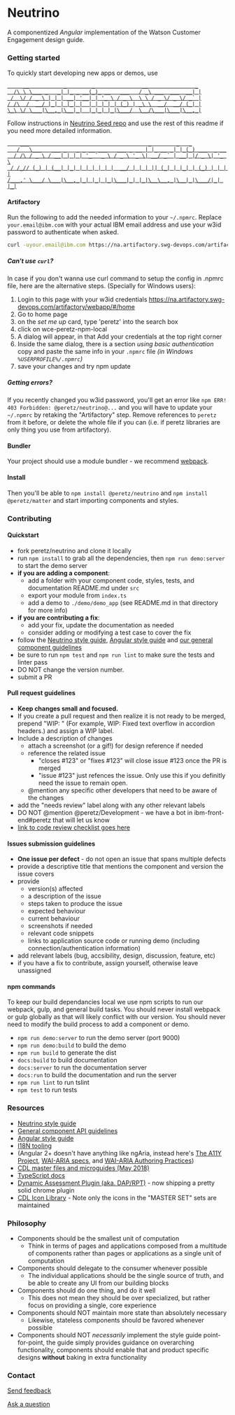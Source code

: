 # Neutrino
A componentized _Angular_ implementation of the Watson Customer Engagement design guide.

### Getting started

To quickly start developing new apps or demos, use
<a href="https://github.ibm.com/peretz/neutrino-seed">
```
     __           _        _               __               _
  /\ \ \___ _   _| |_ _ __(_)_ __   ___   / _\ ___  ___  __| |
 /  \/ / _ \ | | | __| '__| | '_ \ / _ \  \ \ / _ \/ _ \/ _` |
/ /\  /  __/ |_| | |_| |  | | | | | (_) | _\ \  __/  __/ (_| |
\_\ \/ \___|\__,_|\__|_|  |_|_| |_|\___/  \__/\___|\___|\__,_|
```
</a>

Follow instructions in [Neutrino Seed repo](https://github.ibm.com/peretz/neutrino-seed) and use the rest of this readme if you need more detailed information.
<a href="https://pages.github.ibm.com/peretz/neutrino/documentation">
```
    ___                                      _        _   _
   /   \___   ___ _   _ _ __ ___   ___ _ __ | |_ __ _| |_(_) ___  _ __
  / /\ / _ \ / __| | | | '_ ` _ \ / _ \ '_ \| __/ _` | __| |/ _ \| '_ \
 / /_// (_) | (__| |_| | | | | | |  __/ | | | || (_| | |_| | (_) | | | |
/___,' \___/ \___|\__,_|_| |_| |_|\___|_| |_|\__\__,_|\__|_|\___/|_| |_|
```
</a>

#### Artifactory

Run the following to add the needed information
to your `~/.npmrc`. Replace `your.email@ibm.com` with your actual IBM email address and use your w3id password to
authenticate when asked.

```bash
curl -uyour.email@ibm.com https://na.artifactory.swg-devops.com/artifactory/api/npm/wce-peretz-npm-local/auth/peretz >> ~/.npmrc
```

##### Can't use `curl`?

In case if you don't wanna use curl command to setup the config in .npmrc file, here are the alternative steps. (Specially for Windows users):

1) Login to this page with your w3id credentials
https://na.artifactory.swg-devops.com/artifactory/webapp/#/home
2) Go to home page
3) on the *set me up* card, type 'peretz' into the search box
4) click on wce-peretz-npm-local
5) A dialog will appear, in that Add your credentials at the top right corner
6) Inside the same dialog, there is a section _using basic authentication_ copy and paste the same info in your `.npmrc` file _(in Windows `%USERPROFILE%/.npmrc`)_
7) save your changes and try npm update

##### Getting errors?

If you recently changed you w3id password, you'll get an error like `npm ERR! 403 Forbidden: @peretz/neutrino@...` and you will have to update your `~/.npmrc` by retaking the "Artifactory" step. Remove references to `peretz` from it before, or delete the whole file if you can (i.e. if peretz libraries are only thing you use from artifactory).

#### Bundler

Your project should use a module bundler - we recommend [webpack](https://webpack.js.org/).

#### Install

Then you'll be able to `npm install @peretz/neutrino` and `npm install @peretz/matter` and start importing components and styles.

### Contributing

#### Quickstart
- fork peretz/neutrino and clone it locally
- run `npm install` to grab all the dependencies, then `npm run demo:server` to start the demo server
- **if you are adding a component**:
  - add a folder with your component code, styles, tests, and documentation README.md under `src`
  - export your module from `index.ts`
  - add a demo to `./demo/demo_app` (see README.md in that directory for more info)
- **if you are contributing a fix**:
  - add your fix, update the documentation as needed
  - consider adding or modifying a test case to cover the fix
- follow the [Neutrino style guide](https://github.ibm.com/peretz/neutrino/wiki/Style-guide), [Angular style guide](https://angular.io/styleguide) and [our general component guidelines](https://github.ibm.com/peretz/neutrino/wiki/General-component-API-guidelines)
- be sure to run `npm test` and `npm run lint` to make sure the tests and linter pass
- DO NOT change the version number.
- submit a PR

#### Pull request guidelines
- **Keep changes small and focused.**
- If you create a pull request and then realize it is not ready to be merged, prepend "WIP: " (For example,  WIP: Fixed text overflow in accordion headers.) and assign a WIP label.
- Include a description of changes
  - attach a screenshot (or a gif!) for design reference if needed
  - reference the related issue
  	- "closes #123" or "fixes #123" will close issue #123 once the PR is merged
  	- "issue #123" just refences the issue. Only use this if you definitly need the issue to remain open.
  - @mention any specific other developers that need to be aware of the changes
- add the "needs review" label along with any other relevant labels
- DO NOT @mention @peretz/Development - we have a bot in ibm-front-end#peretz that will let us know
- [link to code review checklist goes here](#)

#### Issues submission guidelines
- **One issue per defect** - do not open an issue that spans multiple defects
- provide a descriptive title that mentions the component and version the issue covers
- provide
  - version(s) affected
  - a description of the issue
  - steps taken to produce the issue
  - expected behaviour
  - current behaviour
  - screenshots if needed
  - relevant code snippets
  - links to application source code or running demo (including connection/authentication information)
- add relevant labels (bug, accsibility, design, discussion, feature, etc)
- if you have a fix to contribute, assign yourself, otherwise leave unassigned

#### npm commands
To keep our build dependancies local we use npm scripts to run our webpack, gulp, and general build tasks. You should never install webpack or gulp globally as that will likely conflict with our version. You should never need to modify the build process to add a component or demo.
- `npm run demo:server` to run the demo server (port 9000)
- `npm run demo:build` to build the demo
- `npm run build` to generate the dist
- `docs:build` to build documentation
- `docs:server` to run the documentation server
- `docs:run` to build the documentation and run the server
- `npm run lint` to run tslint
- `npm test` to run tests

### Resources
 - [Neutrino style guide](https://github.ibm.com/peretz/neutrino/wiki/Style-guide)
 - [General component API guidelines](https://github.ibm.com/peretz/neutrino/wiki/General-component-API-guidelines)
 - [Angular style guide](https://angular.io/styleguide)
 - [I18N tooling](https://angular.io/docs/ts/latest/cookbook/i18n.html)
 - (Angular 2+ doesn't have anything like ngAria, instead here's [The A11Y Project](http://a11yproject.com/), [WAI-ARIA specs](https://www.w3.org/TR/wai-aria/), and [WAI-ARIA Authoring Practices](https://www.w3.org/TR/2016/WD-wai-aria-practices-1.1-20160317/))
 - [CDL master files and microguides (May 2018)](https://ibm.box.com/v/May2018MasterfileMicroguidePDF)
 - [TypeScript docs](https://www.typescriptlang.org/docs/tutorial.html)
 - [Dynamic Assessment Plugin (aka. DAP/RPT)](https://w3-connections.ibm.com/wikis/home?lang=en-us#!/wiki/W88ee03f8907c_412b_a3a8_988dabb72b35/page/Dynamic%20Assessment%20Plugin) - now shipping a pretty solid chrome plugin
 - [CDL Icon Library](https://icon.stage1.mybluemix.net/) - Note only the icons in the "MASTER SET" sets are maintained

### Philosophy
- Components should be the smallest unit of computation
  - Think in terms of pages and applications composed from a multitude of components rather than pages or applications as a single unit of computation
- Components should delegate to the consumer whenever possible
  - The individual applications should be the single source of truth, and be able to create any UI from our building blocks
- Components should do one thing, and do it well
  - This does not mean they should be over specialized, but rather focus on providing a single, core experience
- Components should NOT maintain more state than absolutely necessary
  - Likewise, stateless components should be favored whenever possible
- Components should NOT *necessarily* implement the style guide point-for-point, the guide simply provides guidance on overarching functionality, components should enable that and product specific designs **without** baking in extra functionality

### Contact

[Send feedback](https://peretz.slack.com/messages/C6DS43Y5N)

[Ask a question](https://peretz.slack.com/messages/C6DS43Y5N)
